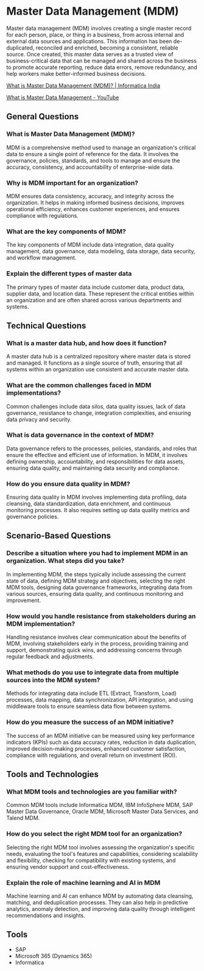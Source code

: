# Master Data Management (MDM)

Master data management (MDM) involves creating a single master record for each person, place, or thing in a business, from across internal and external data sources and applications. This information has been de-duplicated, reconciled and enriched, becoming a consistent, reliable source. Once created, this master data serves as a trusted view of business-critical data that can be managed and shared across the business to promote accurate reporting, reduce data errors, remove redundancy, and help workers make better-informed business decisions.

[What is Master Data Management (MDM)? | Informatica India](https://www.informatica.com/in/resources/articles/what-is-master-data-management.html)

[What is Master Data Management - YouTube](https://www.youtube.com/watch?v=l83bkKJh1wM)

## General Questions

### What is Master Data Management (MDM)?

MDM is a comprehensive method used to manage an organization's critical data to ensure a single point of reference for the data. It involves the governance, policies, standards, and tools to manage and ensure the accuracy, consistency, and accountability of enterprise-wide data.

### Why is MDM important for an organization?

MDM ensures data consistency, accuracy, and integrity across the organization. It helps in making informed business decisions, improves operational efficiency, enhances customer experiences, and ensures compliance with regulations.

### What are the key components of MDM?

The key components of MDM include data integration, data quality management, data governance, data modeling, data storage, data security, and workflow management.

### Explain the different types of master data

The primary types of master data include customer data, product data, supplier data, and location data. These represent the critical entities within an organization and are often shared across various departments and systems.

## Technical Questions

### What is a master data hub, and how does it function?

A master data hub is a centralized repository where master data is stored and managed. It functions as a single source of truth, ensuring that all systems within an organization use consistent and accurate master data.

### What are the common challenges faced in MDM implementations?

Common challenges include data silos, data quality issues, lack of data governance, resistance to change, integration complexities, and ensuring data privacy and security.

### What is data governance in the context of MDM?

Data governance refers to the processes, policies, standards, and roles that ensure the effective and efficient use of information. In MDM, it involves defining ownership, accountability, and responsibilities for data assets, ensuring data quality, and maintaining data security and compliance.

### How do you ensure data quality in MDM?

Ensuring data quality in MDM involves implementing data profiling, data cleansing, data standardization, data enrichment, and continuous monitoring processes. It also requires setting up data quality metrics and governance policies.

## Scenario-Based Questions

### Describe a situation where you had to implement MDM in an organization. What steps did you take?

In implementing MDM, the steps typically include assessing the current state of data, defining MDM strategy and objectives, selecting the right MDM tools, designing data governance frameworks, integrating data from various sources, ensuring data quality, and continuous monitoring and improvement.

### How would you handle resistance from stakeholders during an MDM implementation?

Handling resistance involves clear communication about the benefits of MDM, involving stakeholders early in the process, providing training and support, demonstrating quick wins, and addressing concerns through regular feedback and adjustments.

### What methods do you use to integrate data from multiple sources into the MDM system?

Methods for integrating data include ETL (Extract, Transform, Load) processes, data mapping, data synchronization, API integration, and using middleware tools to ensure seamless data flow between systems.

### How do you measure the success of an MDM initiative?

The success of an MDM initiative can be measured using key performance indicators (KPIs) such as data accuracy rates, reduction in data duplication, improved decision-making processes, enhanced customer satisfaction, compliance with regulations, and overall return on investment (ROI).

## Tools and Technologies

### What MDM tools and technologies are you familiar with?

Common MDM tools include Informatica MDM, IBM InfoSphere MDM, SAP Master Data Governance, Oracle MDM, Microsoft Master Data Services, and Talend MDM.

### How do you select the right MDM tool for an organization?

Selecting the right MDM tool involves assessing the organization's specific needs, evaluating the tool's features and capabilities, considering scalability and flexibility, checking for compatibility with existing systems, and ensuring vendor support and cost-effectiveness.

### Explain the role of machine learning and AI in MDM

Machine learning and AI can enhance MDM by automating data cleansing, matching, and deduplication processes. They can also help in predictive analytics, anomaly detection, and improving data quality through intelligent recommendations and insights.

## Tools

- SAP
- Microsoft 365 (Dynamics 365)
- Informatica
